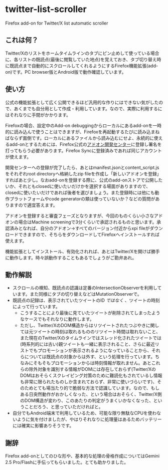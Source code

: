 # twitter-list-scroller
Firefox add-on for Twitter/X list automatic scroller

## これは何？

Twitter/Xのリストをホームタイムラインのタブにピン止めして使っている場合に、各リストの既読点(最後に閲覧していた地点)を覚えておき、タブ切り替え時に既読点まで自動的にスクロールしてくれるようにするFirefox機能拡張(add-on)です。PC browser版とAndroid版で動作確認しています。

## 使い方

公式の機能拡張として広く公開できるほど汎用的な作りにはできない気がしたので、あくまでも自分用として作成・利用しています。なので、実際に利用するにはそれなりに手間がかかります。

Firefoxの場合、設定中のAdd-on debuggingからローカルにあるadd-onを一時的に読み込んで使うことはできますが、Firefoxを再起動するたびに読み込まねばならず面倒です。ローカルにあるファイルから読み込むにせよ、永続的に使えるadd-onとするためには、Firefox公式の[アドオン開発センター](https://addons.mozilla.org/ja/developers/)に登録し署名を打ってもらう必要があります。Firefox Syncに登録済みであれば同じアカウントが使えます。

開発センターへの登録が完了したら、あとはmanifest.jsonとcontent_script.jsをそれぞれroot directoryへ格納したzip fileを作成し「新しいアドオンを登録」すればあと少し。なおadd-onを登録する際に、公式のadd-onストアで公開したいか、それともclosedに使いたいだけかを選択する場面がありますので、closedに使いたいだけであれば後者を選びましょう。また登録時には他にも動作プラットフォームやcode generatorの類は使っていないか？などの質問がありますので適宜答えます。

アドオンを登録すると審査フェーズとなりますが、今回のものくらい小さなアドオンの場合はMachine screeningで3分くらいで承認されるものと思います。承認済みとなれば、自分のアドオン→すべてのバージョン付近からxpi fileがダウンロードできますので、そちらをダウンロードしてFirefoxへインストールすれば使えます。

機能拡張としてインストール、有効化されれば、あとはTwitter/Xを開けば勝手に動作します。時々誤動作することもあるでしょうがご勘弁あれ。

## 動作解説

* スクロールの検知、既読点の認識は定番のIntersectionObserverを利用しています。また同様にタブの切り替えなどはMutationObserverで。
* 既読点の記録は、表示されていたツイートのID *ではなく* 、ツイートの時刻によって行っています。
  * こうすることにより最後に見ていたツイートが削除されてしまったようなケースでもそれなりに動作します。
  * ただし、Twitter/XのDOM構造からはリツイートされたつぶやきに関しては元ツイートの時刻は取れるもののリツイート時間は取れないこと、また現在のTwitter/Xのタイムラインではスレッド化されたツイートでは(時系列的には古い)親ツイートも一緒に表示されること、さらに最近リストでもプロモーションが表示されるようになっていることから、それらについては既読点の対象からは外す、という処理を行っています。ちなみにそもそもプロモーションからは時刻情報が取れません。あとこれらの除外対象を識別する情報がDOMには存在しておらず(Twitter/XのDOMはおそらくスクレイピング対策のために難読化もされているし情報も非常に限られたものしか含まれておらず、非常に使いづらいです)、そのためとても場当たり的で脆弱な方法で認識しています。なので、もしある日突然動作がおかしくなった、という場合はおそらく、Twitter/X側のDOM構造が変わり、このあたりの判定がうまくいかなくなった、ということだろう、と思っていただければと。
* 自分でもAndroid端末で利用しているため、可能な限り無駄なCPUを使わないように気を付けましたが、やはりそれなりに処理量はあるためバッテリーには確実に影響ありそうです。

## 謝辞

Firefox add-onとしてのひな形や、基本的な処理の骨格作成についてはGemini 2.5 Pro/Flashに手伝ってもらいました。とても助かりました。
